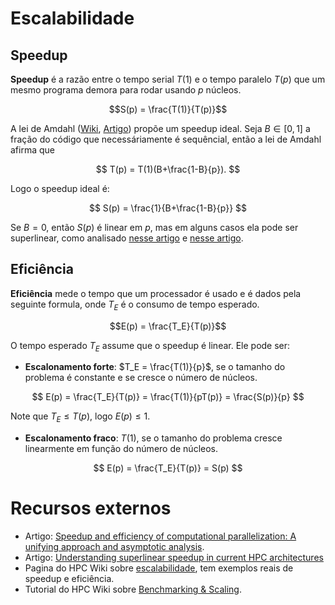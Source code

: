 # Escalabilidade

## Speedup

**Speedup** é a razão entre o tempo serial $T(1)$ e o tempo paralelo $T(p)$ que um mesmo programa demora para rodar usando $p$ núcleos.

$$S(p) = \frac{T(1)}{T(p)}$$

A lei de Amdahl ([Wiki](https://pt.wikipedia.org/wiki/Lei_de_Amdahl), [Artigo](https://www.sciencedirect.com/science/article/abs/pii/S0743731514001142)) propõe um speedup ideal. Seja $B\in [0,1]$ a fração do código que necessáriamente é sequêncial, então a lei de Amdahl afirma que

$$
T(p) = T(1)(B+\frac{1-B}{p}).
$$

Logo o speedup ideal é:

$$
S(p) = \frac{1}{B+\frac{1-B}{p}}
$$

Se $B=0$, então $S(p)$ é linear em $p$, mas em alguns casos ela pode ser superlinear, como analisado [nesse artigo](https://iopscience.iop.org/article/10.1088/1757-899X/1312/1/012009) e [nesse artigo](https://annals-csis.org/proceedings/2016/pliks/498.pdf).

## Eficiência

**Eficiência** mede o tempo que um processador é usado e é dados pela seguinte formula, onde $T_E$ é o consumo de tempo esperado.

$$E(p) = \frac{T_E}{T(p)}$$

O tempo esperado $T_E$ assume que o speedup é linear. Ele pode ser:
* **Escalonamento forte**: $T_E = \frac{T(1)}{p}$, se o tamanho do problema é constante e se cresce o número de núcleos.

$$
E(p) = \frac{T_E}{T(p)} = \frac{T(1)}{pT(p)} = \frac{S(p)}{p}
$$

  Note que $T_E \leq T(p)$, logo $E(p) \leq 1$.


* **Escalonamento fraco**: $T(1)$, se o tamanho do problema cresce linearmente em função do número de núcleos. 

$$
E(p) = \frac{T_E}{T(p)} = S(p)
$$

# Recursos externos
* Artigo: [Speedup and efficiency of computational parallelization: A unifying approach and asymptotic analysis](https://www.sciencedirect.com/science/article/pii/S0743731523002058).
* Artigo: [Understanding superlinear speedup in current HPC architectures](https://iopscience.iop.org/article/10.1088/1757-899X/1312/1/012009)
* Pagina do HPC Wiki sobre [escalabilidade](https://hpc-wiki.info/hpc/Scaling), tem exemplos reais de speedup e eficiência.
* Tutorial do HPC Wiki sobre [Benchmarking & Scaling](https://hpc-wiki.info/hpc/Benchmarking_%26_Scaling_Tutorial).
